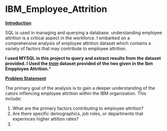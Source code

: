 # IBM_Employee_Attrition

****<ins>Introduction</ins>****

SQL is used in managing and querying a database. understanding employee attrition is a critical aspect in the workforce. I embarked on a comprehensive analysis of employee attrition dataset which contains a variety of factors that may contribute to employee attrition.

**I used MYSQL in this project to query and extract results from the dataset provided. I Used the ***<ins>train</ins>*** dataset provided of the two given in the Ibm Empployee Attrition.***

****<ins>Problem Statement</ins>****

The primary goal of the analysis is to gain a deeper understanding of the cators inflencing employee attrition within the IBM organization. This include:

1. What are the primary factors contributing to employee attrition?
2. Are there specific demographics, job roles, or departments that experinces higher attition 
   rates?
3. 



